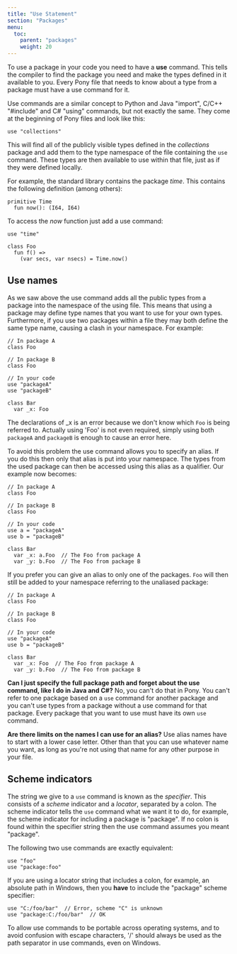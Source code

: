 ```yaml
---
title: "Use Statement"
section: "Packages"
menu:
  toc:
    parent: "packages"
    weight: 20
---
```


To use a package in your code you need to have a __use__ command. This tells the compiler to find the package you need and make the types defined in it available to you. Every Pony file that needs to know about a type from a package must have a use command for it.

Use commands are a similar concept to Python and Java "import", C/C++ "#include" and C# "using" commands, but not exactly the same. They come at the beginning of Pony files and look like this:

```pony
use "collections"
```

This will find all of the publicly visible types defined in the _collections_ package and add them to the type namespace of the file containing the `use` command. These types are then available to use within that file, just as if they were defined locally.

For example, the standard library contains the package _time_. This contains the following definition (among others):

```pony
primitive Time
  fun now(): (I64, I64)
```

To access the _now_ function just add a use command:

```pony
use "time"

class Foo
  fun f() =>
    (var secs, var nsecs) = Time.now()
```

## Use names

As we saw above the use command adds all the public types from a package into the namespace of the using file. This means that using a package may define type names that you want to use for your own types. Furthermore, if you use two packages within a file they may both define the same type name, causing a clash in your namespace. For example:

```pony
// In package A
class Foo

// In package B
class Foo

// In your code
use "packageA"
use "packageB"

class Bar
  var _x: Foo
```

The declarations of _x is an error because we don't know which `Foo` is being referred to. Actually using 'Foo' is not even required, simply using both `packageA` and `packageB` is enough to cause an error here.

To avoid this problem the use command allows you to specify an alias. If you do this then only that alias is put into your namespace. The types from the used package can then be accessed using this alias as a qualifier. Our example now becomes:

```pony
// In package A
class Foo

// In package B
class Foo

// In your code
use a = "packageA"
use b = "packageB"

class Bar
  var _x: a.Foo  // The Foo from package A
  var _y: b.Foo  // The Foo from package B
```

If you prefer you can give an alias to only one of the packages. `Foo` will then still be added to your namespace referring to the unaliased package:

```pony
// In package A
class Foo

// In package B
class Foo

// In your code
use "packageA"
use b = "packageB"

class Bar
  var _x: Foo  // The Foo from package A
  var _y: b.Foo  // The Foo from package B
```

__Can I just specify the full package path and forget about the use command, like I do in Java and C#?__ No, you can't do that in Pony. You can't refer to one package based on a `use` command for another package and you can't use types from a package without a use command for that package. Every package that you want to use must have its own `use` command.

__Are there limits on the names I can use for an alias?__ Use alias names have to start with a lower case letter. Other than that you can use whatever name you want, as long as you're not using that name for any other purpose in your file.

## Scheme indicators

The string we give to a `use` command is known as the _specifier_. This consists of a _scheme_ indicator and a _locator_, separated by a colon. The scheme indicator tells the `use` command what we want it to do, for example, the scheme indicator for including a package is "package". If no colon is found within the specifier string then the use command assumes you meant "package".

The following two use commands are exactly equivalent:

```pony
use "foo"
use "package:foo"
```

If you are using a locator string that includes a colon, for example, an absolute path in Windows, then you __have__ to include the "package" scheme specifier:

```pony
use "C:/foo/bar"  // Error, scheme "C" is unknown
use "package:C:/foo/bar"  // OK
```

To allow use commands to be portable across operating systems, and to avoid confusion with escape characters, '/' should always be used as the path separator in use commands, even on Windows.

